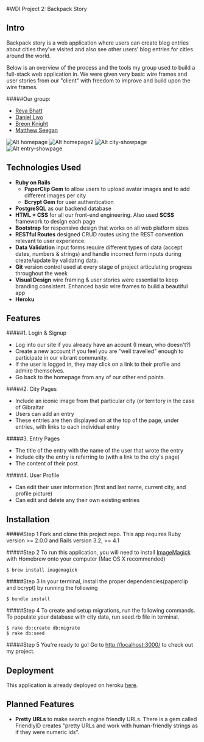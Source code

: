 #WDI Project 2: Backpack Story

## Intro

Backpack story is a web application where users can create blog entries about cities they've visited and also see other users' blog entries for cities around the world.

Below is an overview of the process and the tools my group used to build a full-stack web application in. We were given very basic wire frames and user stories from our "client" with freedom to improve and build upon the wire frames.

#####Our group:

* [Reva Bhatt](https://github.com/revalidate)
* [Daniel Lwo](https://github.com/danielxji6)
* [Breon Knight](https://github.com/breonknight)
* [Matthew Seegan](https://github.com/mseegan)

![Alt homepage](http://i.imgur.com/77HXTpS.png)
![Alt homepage2](http://i.imgur.com/FYjXpZE.png)
![Alt city-showpage](http://i.imgur.com/6wCBKsN.png)
![Alt entry-showpage](http://i.imgur.com/AohFpLF.png)

## Technologies Used
* **Ruby on Rails**
	* **PaperClip Gem** to allow users to upload avatar images and to add different images per city
	* **Bcrypt Gem** for user authentication
* **PostgreSQL** as our backend database
* **HTML + CSS** for all our front-end engineering. Also used **SCSS** framework to design each page
* **Bootstrap** for responsive design that works on all web platform sizes
* **RESTful Routes** designed CRUD routes using the REST convention relevant to user experience.
* **Data Validation** input forms require different types of data (accept dates, numbers & strings) and handle incorrect form inputs during create/update by validating data.
* **Git** version control used at every stage of project articulating progress throughout the week
* **Visual Design** wire framing & user stories were essential to keep branding consistent. Enhanced basic wire frames to build a beautiful app
* **Heroku**

## Features

#####1. Login & Signup
 * Log into our site if you already have an acount (I mean, who doesn't?)
 * Create a new account if you feel you are "well travelled" enough to participate in our vibrant community.
 * If the user is logged in, they may click on a link to their profile and admire themselves.
 * Go back to the homepage from any of our other end points.

#####2. City Pages
* Include an iconic image from that particular city (or territory in the case of Gibraltar
* Users can add an entry 
* These entries are then displayed on at the top of the page, under entries, with links to each individual entry

#####3. Entry Pages
* The title of the entry with the name of the user that wrote the entry
* Include city the entry is referring to (with a link to the city's page)
* The content of their post. 

#####4. User Profile
* Can edit their user information (first and last name, current city, and profile picture)
* Can edit and delete any their own existing entries

## Installation

#####Step 1
Fork and clone this project repo. This app requires Ruby version >= 2.0.0 and Rails version 3.2, >= 4.1

#####Step 2 
To run this application, you will need to install [ImageMagick](https://github.com/thoughtbot/paperclip) with Homebrew onto your computer (Mac OS X recommended)

```
$ brew install imagemagick
```

#####Step 3
In your terminal, install the proper dependencies(paperclip and bcrypt) by running the following

```
$ bundle install
```

#####Step 4
To create and setup migrations, run the following commands. To populate your database with city data, run seed.rb file in terminal. 

```
$ rake db:create db:migrate 
$ rake db:seed
```

#####Step 5
You're ready to go! Go to [http://localhost:3000/](http://localhost:3000/) to check out my project.

## Deployment
This application is already deployed on heroku [here](https://backpack-story.heroku.com/).

## Planned Features

* **Pretty URLs** to make search engine friendly URLs. There is a gem called FriendlyID creates "pretty URLs and work with human-friendly strings as if they were numeric ids".
